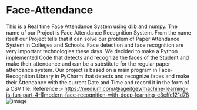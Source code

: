 # Face-Attendance
This is a Real time Face Attendance System using dlib and numpy.
The name of our Project is Face Attendance Recognition System. From the name itself our Project tells that it can solve our problem of Paper Attendance System in Colleges and Schools. Face detection and face recognition are very important technologies these days. We decided to make a Python implemented Code that detects and recognize the faces of the Student and make their attendance and can be a substitute for the regular paper attendance system. Our project is based on a main program in Face-Recognition Library in PyCharm that detects and recognize faces and make their Attendance with the current Date and Time and record it in the form of a CSV file.
Reference :- https://medium.com/@ageitgey/machine-learning-is-fun-part-4-modern-face-recognition-with-deep-learning-c3cffc121d78
![image](https://user-images.githubusercontent.com/118610521/224666698-830e0114-4918-45fb-9df0-de256ce200ac.png)
